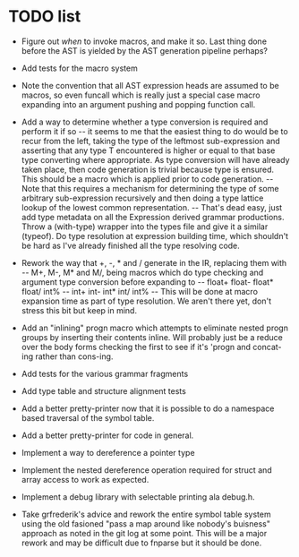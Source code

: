 # TODO list
- Figure out _when_ to invoke macros, and make it so. Last thing done before the
  AST is yielded by the AST generation pipeline perhaps?

- Add tests for the macro system

- Note the convention that all AST expression heads are assumed to be macros, so
  even funcall which is really just a special case macro expanding into an
  argument pushing and popping function call.

- Add a way to determine whether a type conversion is required and perform it if so
  -- it seems to me that the easiest thing to do would be to recur from the left, taking
     the type of the leftmost sub-expression and asserting that any type T encountered is
     higher or equal to that base type converting where appropriate. As type conversion
     will have already taken place, then code generation is trivial because type is ensured.
     This should be a macro which is applied prior to code generation.
  -- Note that this requires a mechanism for determining the type of some
     arbitrary sub-expression recursively and then doing a type lattice lookup
     of the lowest common representation.
     -- That's dead easy, just add type metadata on all the Expression derived
        grammar productions. Throw a (with-type) wrapper into the types file and
        give it a similar (typeof). Do type resolution at expression building
        time, which shouldn't be hard as I've already finished all the type
        resolving code.

- Rework the way that +, -, * and / generate in the IR, replacing them with
  -- M+, M-, M* and M/, being macros which do type checking and argument type conversion before expanding to
  -- float+ float- float* float/ int%
  -- int+ int- int* int/ int%
  -- This will be done at macro expansion time as part of type resolution. We
     aren't there yet, don't stress this bit but keep in mind.

- Add an "inlining" progn macro which attempts to eliminate nested progn groups
  by inserting their contents inline. Will probably just be a reduce over the
  body forms checking the first to see if it's 'progn and concat-ing rather
  than cons-ing.

- Add tests for the various grammar fragments

- Add type table and structure alignment tests

- Add a better pretty-printer now that it is possible to do a namespace based traversal of the symbol table.
- Add a better pretty-printer for code in general.

- Implement a way to dereference a pointer type
- Implement the nested dereference operation required for struct and array access to work as expected.

- Implement a debug library with selectable printing ala debug.h.

- Take grfrederik's advice and rework the entire symbol table system using the 
  old fasioned "pass a map around like nobody's buisness" approach as noted in 
  the git log at some point. This will be a major rework and may be difficult 
  due to fnparse but it should be done.
